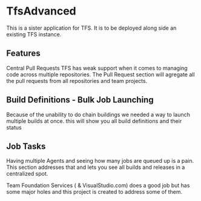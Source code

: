 # TfsAdvanced
This is a sister application for TFS.  It is to be deployed along side an existing TFS instance.

## Features
Central Pull Requests
TFS has weak support when it comes to managing code across multiple repositories.  The Pull Request section will agregate all the pull requests from all repositories and team projects.

## Build Definitions - Bulk Job Launching
Because of the unability to do chain buildings we needed a way to launch multiple builds at once.  this will show you all build definitions and their status

## Job Tasks
Having multiple Agents and seeing how many jobs are queued up is a pain.  This section addresses that and lets you see all builds and releases in a centralized spot.



Team Foundation Services ( & VisualStudio.com) does a good job but has some major holes and this project is created to address some of them.
